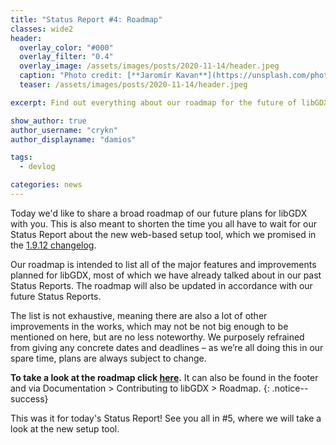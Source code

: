 ```yaml
---
title: "Status Report #4: Roadmap"
classes: wide2
header:
  overlay_color: "#000"
  overlay_filter: "0.4"
  overlay_image: /assets/images/posts/2020-11-14/header.jpeg
  caption: "Photo credit: [**Jaromír Kavan**](https://unsplash.com/photos/vv-oEGlN-4E)"
  teaser: /assets/images/posts/2020-11-14/header.jpeg

excerpt: Find out everything about our roadmap for the future of libGDX.

show_author: true
author_username: "crykn"
author_displayname: "damios"

tags:
  - devlog

categories: news
---
```


Today we'd like to share a broad roadmap of our future plans for libGDX with you. This is also meant to shorten the time you all have to wait for our Status Report about the new web-based setup tool, which we promised in the [1.9.12 changelog](/news/2020/10/gdx_1_9_12).

Our roadmap is intended to list all of the major features and improvements planned for libGDX, most of which we have already talked about in our past Status Reports. The roadmap will also be updated in accordance with our future Status Reports.

The list is not exhaustive, meaning there are also a lot of other improvements in the works, which may not be not big enough to be mentioned on here, but are no less noteworthy. We purposely refrained from giving any concrete dates and deadlines – as we’re all doing this in our spare time, plans are always subject to change.

**To take a look at the roadmap click [here](/roadmap/).** It can also be found in the footer and via Documentation > Contributing to libGDX > Roadmap.
{: .notice--success}

This was it for today's Status Report! See you all in #5, where we will take a look at the new setup tool.
